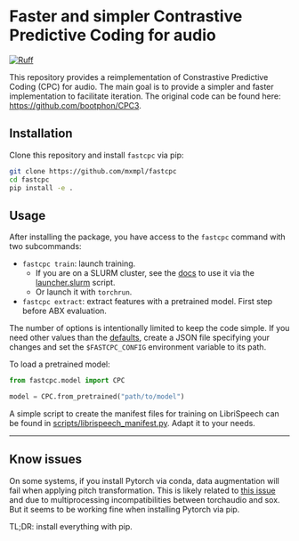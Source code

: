 # Faster and simpler Contrastive Predictive Coding for audio
[![Ruff](https://img.shields.io/endpoint?url=https://raw.githubusercontent.com/astral-sh/ruff/main/assets/badge/v2.json)](https://github.com/astral-sh/ruff)

This repository provides a reimplementation of Constrastive Predictive Coding (CPC) for audio.
The main goal is to provide a simpler and faster implementation to facilitate iteration.
The original code can be found here: https://github.com/bootphon/CPC3.

## Installation

Clone this repository and install `fastcpc` via pip:
```bash
git clone https://github.com/mxmpl/fastcpc
cd fastcpc
pip install -e .
```

## Usage

After installing the package, you have access to the `fastcpc` command with two subcommands:
- `fastcpc train`: launch training.
  - If you are on a SLURM cluster, see the [docs](./slurm/README.md) to use it via the [launcher.slurm](./slurm/launcher.slurm) script.
  - Or launch it with `torchrun`.
- `fastcpc extract`: extract features with a pretrained model. First step before ABX evaluation.

The number of options is intentionally limited to keep the code simple.
If you need other values than the [defaults](./src/fastcpc/config.py), create a JSON file
specifying your changes and set the `$FASTCPC_CONFIG` environment variable to its path.

To load a pretrained model:
```python
from fastcpc.model import CPC

model = CPC.from_pretrained("path/to/model")
```

A simple script to create the manifest files for training on LibriSpeech can be found in [scripts/librispeech_manifest.py](./scripts/librispeech_manifest.py). Adapt it to your needs.

---

## Know issues

On some systems, if you install Pytorch via conda, data augmentation will fail when
applying pitch transformation. This is likely related to [this issue](https://github.com/pytorch/audio/issues/1021)
and due to multiprocessing incompatibilities between torchaudio and sox.
But it seems to be working fine when installing Pytorch via pip.

TL;DR: install everything with pip.

